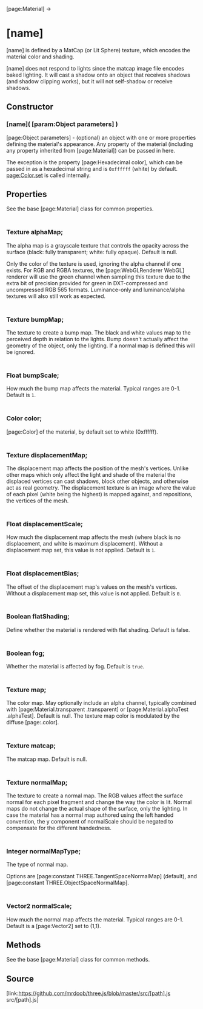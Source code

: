 [page:Material] →

# [name]

[name] is defined by a MatCap (or Lit Sphere) texture, which encodes the
material color and shading.  
  
[name] does not respond to lights since the matcap image file encodes baked
lighting. It will cast a shadow onto an object that receives shadows (and
shadow clipping works), but it will not self-shadow or receive shadows.

## Constructor

### [name]( [param:Object parameters] )

[page:Object parameters] - (optional) an object with one or more properties
defining the material's appearance. Any property of the material (including
any property inherited from [page:Material]) can be passed in here.  
  
The exception is the property [page:Hexadecimal color], which can be passed in
as a hexadecimal string and is `0xffffff` (white) by default.
[page:Color.set]( color ) is called internally.

## Properties

See the base [page:Material] class for common properties.

### <br/> Texture alphaMap; <br/>

The alpha map is a grayscale texture that controls the opacity across the
surface (black: fully transparent; white: fully opaque). Default is null.  
  
Only the color of the texture is used, ignoring the alpha channel if one
exists. For RGB and RGBA textures, the [page:WebGLRenderer WebGL] renderer
will use the green channel when sampling this texture due to the extra bit of
precision provided for green in DXT-compressed and uncompressed RGB 565
formats. Luminance-only and luminance/alpha textures will also still work as
expected.

### <br/> Texture bumpMap; <br/>

The texture to create a bump map. The black and white values map to the
perceived depth in relation to the lights. Bump doesn't actually affect the
geometry of the object, only the lighting. If a normal map is defined this
will be ignored.

### <br/> Float bumpScale; <br/>

How much the bump map affects the material. Typical ranges are 0-1. Default is
`1`.

### <br/> Color color; <br/>

[page:Color] of the material, by default set to white (0xffffff).

### <br/> Texture displacementMap; <br/>

The displacement map affects the position of the mesh's vertices. Unlike other
maps which only affect the light and shade of the material the displaced
vertices can cast shadows, block other objects, and otherwise act as real
geometry. The displacement texture is an image where the value of each pixel
(white being the highest) is mapped against, and repositions, the vertices of
the mesh.

### <br/> Float displacementScale; <br/>

How much the displacement map affects the mesh (where black is no
displacement, and white is maximum displacement). Without a displacement map
set, this value is not applied. Default is `1`.

### <br/> Float displacementBias; <br/>

The offset of the displacement map's values on the mesh's vertices. Without a
displacement map set, this value is not applied. Default is `0`.

### <br/> Boolean flatShading; <br/>

Define whether the material is rendered with flat shading. Default is false.

### <br/> Boolean fog; <br/>

Whether the material is affected by fog. Default is `true`.

### <br/> Texture map; <br/>

The color map. May optionally include an alpha channel, typically combined
with [page:Material.transparent .transparent] or [page:Material.alphaTest
.alphaTest]. Default is null. The texture map color is modulated by the
diffuse [page:.color].

### <br/> Texture matcap; <br/>

The matcap map. Default is null.

### <br/> Texture normalMap; <br/>

The texture to create a normal map. The RGB values affect the surface normal
for each pixel fragment and change the way the color is lit. Normal maps do
not change the actual shape of the surface, only the lighting. In case the
material has a normal map authored using the left handed convention, the y
component of normalScale should be negated to compensate for the different
handedness.

### <br/> Integer normalMapType; <br/>

The type of normal map.  
  
Options are [page:constant THREE.TangentSpaceNormalMap] (default), and
[page:constant THREE.ObjectSpaceNormalMap].

### <br/> Vector2 normalScale; <br/>

How much the normal map affects the material. Typical ranges are 0-1. Default
is a [page:Vector2] set to (1,1).

## Methods

See the base [page:Material] class for common methods.

## Source

[link:https://github.com/mrdoob/three.js/blob/master/src/[path].js
src/[path].js]

